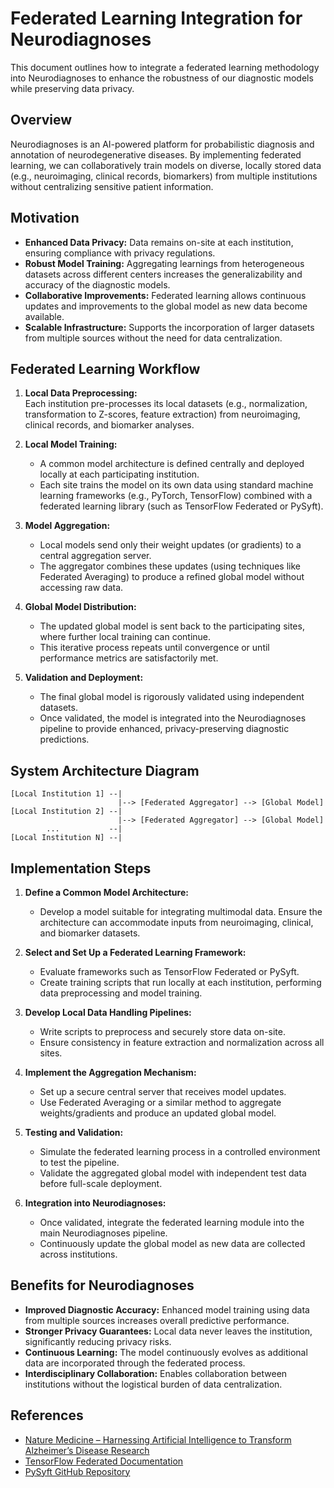 # Federated Learning Integration for Neurodiagnoses

This document outlines how to integrate a federated learning methodology into Neurodiagnoses to enhance the robustness of our diagnostic models while preserving data privacy.

## Overview

Neurodiagnoses is an AI-powered platform for probabilistic diagnosis and annotation of neurodegenerative diseases. By implementing federated learning, we can collaboratively train models on diverse, locally stored data (e.g., neuroimaging, clinical records, biomarkers) from multiple institutions without centralizing sensitive patient information.

## Motivation

- **Enhanced Data Privacy:** Data remains on-site at each institution, ensuring compliance with privacy regulations.
- **Robust Model Training:** Aggregating learnings from heterogeneous datasets across different centers increases the generalizability and accuracy of the diagnostic models.
- **Collaborative Improvements:** Federated learning allows continuous updates and improvements to the global model as new data become available.
- **Scalable Infrastructure:** Supports the incorporation of larger datasets from multiple sources without the need for data centralization.

## Federated Learning Workflow

1. **Local Data Preprocessing:**  
   Each institution pre-processes its local datasets (e.g., normalization, transformation to Z-scores, feature extraction) from neuroimaging, clinical records, and biomarker analyses.

2. **Local Model Training:**  
   - A common model architecture is defined centrally and deployed locally at each participating institution.
   - Each site trains the model on its own data using standard machine learning frameworks (e.g., PyTorch, TensorFlow) combined with a federated learning library (such as TensorFlow Federated or PySyft).

3. **Model Aggregation:**  
   - Local models send only their weight updates (or gradients) to a central aggregation server.
   - The aggregator combines these updates (using techniques like Federated Averaging) to produce a refined global model without accessing raw data.

4. **Global Model Distribution:**  
   - The updated global model is sent back to the participating sites, where further local training can continue.
   - This iterative process repeats until convergence or until performance metrics are satisfactorily met.

5. **Validation and Deployment:**  
   - The final global model is rigorously validated using independent datasets.
   - Once validated, the model is integrated into the Neurodiagnoses pipeline to provide enhanced, privacy-preserving diagnostic predictions.

## System Architecture Diagram

```
[Local Institution 1] --|
                        |--> [Federated Aggregator] --> [Global Model]
[Local Institution 2] --|
                        |--> [Federated Aggregator] --> [Global Model]
        ...           --|
[Local Institution N] --|
```

## Implementation Steps

1. **Define a Common Model Architecture:**  
   - Develop a model suitable for integrating multimodal data. Ensure the architecture can accommodate inputs from neuroimaging, clinical, and biomarker datasets.

2. **Select and Set Up a Federated Learning Framework:**  
   - Evaluate frameworks such as TensorFlow Federated or PySyft.
   - Create training scripts that run locally at each institution, performing data preprocessing and model training.

3. **Develop Local Data Handling Pipelines:**  
   - Write scripts to preprocess and securely store data on-site.
   - Ensure consistency in feature extraction and normalization across all sites.

4. **Implement the Aggregation Mechanism:**  
   - Set up a secure central server that receives model updates.
   - Use Federated Averaging or a similar method to aggregate weights/gradients and produce an updated global model.

5. **Testing and Validation:**  
   - Simulate the federated learning process in a controlled environment to test the pipeline.
   - Validate the aggregated global model with independent test data before full-scale deployment.

6. **Integration into Neurodiagnoses:**  
   - Once validated, integrate the federated learning module into the main Neurodiagnoses pipeline.
   - Continuously update the global model as new data are collected across institutions.

## Benefits for Neurodiagnoses

- **Improved Diagnostic Accuracy:** Enhanced model training using data from multiple sources increases overall predictive performance.
- **Stronger Privacy Guarantees:** Local data never leaves the institution, significantly reducing privacy risks.
- **Continuous Learning:** The model continuously evolves as additional data are incorporated through the federated process.
- **Interdisciplinary Collaboration:** Enables collaboration between institutions without the logistical burden of data centralization.

## References

- [Nature Medicine – Harnessing Artificial Intelligence to Transform Alzheimer’s Disease Research](https://www.nature.com/articles/s41591-025-03632-8)
- [TensorFlow Federated Documentation](https://www.tensorflow.org/federated)
- [PySyft GitHub Repository](https://github.com/OpenMined/PySyft)

